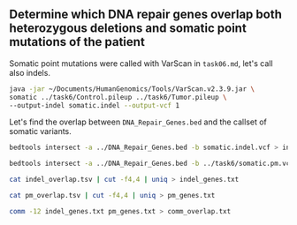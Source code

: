 ## Determine which DNA repair genes overlap both heterozygous deletions and somatic point mutations of the patient

Somatic point mutations were called with VarScan in `task06.md`, let's call also indels.

```bash
java -jar ~/Documents/HumanGenomics/Tools/VarScan.v2.3.9.jar \
somatic ../task6/Control.pileup ../task6/Tumor.pileup \
--output-indel somatic.indel --output-vcf 1
```

Let's find the overlap between `DNA_Repair_Genes.bed` and the callset of somatic variants.

```bash
bedtools intersect -a ../DNA_Repair_Genes.bed -b somatic.indel.vcf > indel_overlap.tsv
```

```bash
bedtools intersect -a ../DNA_Repair_Genes.bed -b ../task6/somatic.pm.vcf > pm_overlap.tsv
```

```bash
cat indel_overlap.tsv | cut -f4,4 | uniq > indel_genes.txt
```

```bash
cat pm_overlap.tsv | cut -f4,4 | uniq > pm_genes.txt
```

```bash
comm -12 indel_genes.txt pm_genes.txt > comm_overlap.txt
```


